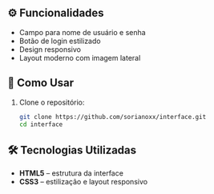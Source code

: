 
## ⚙️ Funcionalidades

- Campo para nome de usuário e senha
- Botão de login estilizado
- Design responsivo
- Layout moderno com imagem lateral

## 🚀 Como Usar

1. Clone o repositório:

   ```bash
   git clone https://github.com/sorianoxx/interface.git
   cd interface

## 🛠️ Tecnologias Utilizadas

- **HTML5** – estrutura da interface
- **CSS3** – estilização e layout responsivo

